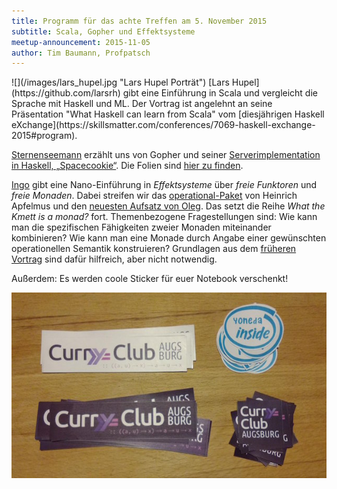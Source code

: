 ```yaml
---
title: Programm für das achte Treffen am 5. November 2015
subtitle: Scala, Gopher und Effektsysteme
meetup-announcement: 2015-11-05
author: Tim Baumann, Profpatsch
---
```


<div class="portrait">![](/images/lars_hupel.jpg "Lars Hupel Porträt")
[Lars Hupel](https://github.com/larsrh) gibt eine Einführung in Scala und vergleicht die Sprache mit Haskell und ML. Der Vortrag ist angelehnt an seine Präsentation "What Haskell can learn from Scala" vom [diesjährigen Haskell eXchange](https://skillsmatter.com/conferences/7069-haskell-exchange-2015#program).
</div>

[Sternenseemann](https://github.com/lukasepple) erzählt uns von Gopher und seiner [Serverimplementation in Haskell, „Spacecookie“](https://github.com/lukasepple/spacecookie). Die Folien sind [hier zu finden](/files/gopher-server.pdf).

[Ingo](https://github.com/iblech) gibt eine Nano-Einführung in *Effektsysteme*
über *freie Funktoren* und *freie Monaden*. Dabei streifen wir das
[operational-Paket](http://apfelmus.nfshost.com/articles/operational-monad.html)
von Heinrich Apfelmus und den [neuesten Aufsatz von Oleg](http://okmij.org/ftp/Haskell/extensible/more.pdf).
Das setzt die Reihe *What the Kmett is a monad?* fort. Themenbezogene
Fragestellungen sind: Wie kann man die spezifischen Fähigkeiten zweier Monaden
miteinander kombinieren?  Wie kann man eine Monade durch Angabe einer
gewünschten operationellen Semantik konstruieren? Grundlagen aus dem [früheren
Vortrag](/files/freie-monaden.pdf) sind dafür hilfreich, aber nicht notwendig.

Außerdem: Es werden coole Sticker für euer Notebook verschenkt!

![](/images/sticker-ausgedruckt.jpg "Frisch gedruckte Sticker")
